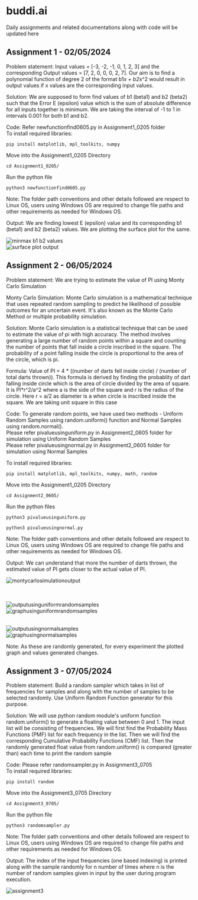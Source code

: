 # buddi.ai
Daily assignments and related documentations along with code will be updated here

## Assignment 1 - 02/05/2024
Problem statement: Input values = [-3, -2, -1, 0, 1, 2, 3] and the corresponding Output values = [7, 2, 0, 0, 0, 2, 7]. Our aim is to find a polynomial function of degree 2 of the format b1*x + b2*x^2 would result in output values if x values are the corresponding input values.<br>

Solution: We are supposed to form find values of b1 (beta1) and b2 (beta2) such that the Error E (epsilon) value which is the sum of absolute difference for all inputs together is minimum. We are taking the interval of -1 to 1 in intervals 0.001 for both b1 and b2.<br>

Code: Refer newfunctionfind0605.py in Assignment1_0205 folder <br>
To install required libraries:
```
pip install matplotlib, mpl_toolkits, numpy
```
Move into the Assignment1_0205 Directory
```
cd Assignment1_0205/
```
Run the python file
```
python3 newfunctionfind0605.py
```
Note: The folder path conventions and other details followed are respect to Linux OS, users using Windows OS are required to change file paths and other requirements as needed for Windows OS. <br>

Output: We are finding lowest E (epsilon) value and its corresponding b1 (beta1) and b2 (beta2) values. We are plotting the surface plot for the same.<br>

![minmax b1 b2 values](<Pictures/assign1output.png>) <br>
![surface plot output](<Pictures/surfaceplot.png>)

## Assignment 2 - 06/05/2024
Problem statement: We are trying to estimate the value of PI using Monty Carlo Simulation <br>

Monty Carlo Simulation: Monte Carlo simulation is a mathematical technique that uses repeated random sampling to predict he likelihood of possible outcomes for an uncertain event. It's also known as the Monte Carlo Method or multiple probability simulation. <br>

Solution: Monte Carlo simulation is a statistical technique that can be used to estimate the value of pi with high accuracy. The method involves generating a large number of random points within a square and counting the number of points that fall inside a circle inscribed in the square. The probability of a point falling inside the circle is proportional to the area of the circle, which is pi. <br>

Formula: Value of PI = 4 * ((number of darts fell inside circle) / (number of total darts thrown)). This formula is derived by finding the probablity of dart falling inside circle which is the area of circle divided by the area of square. It is PI*r^2/a^2 where a is the side of the square and r is the radius of the circle. Here r = a/2 as diameter is a when circle is inscribed inside the square. We are taking unit square in this case<br>

Code: To generate random points, we have used two methods - Uniform Random Samples using random.uniform() function and Normal Samples using random.normal(). <br>
Please refer pivalueusinguniform.py in Assignment2_0605 folder for simulation using Uniform Random Samples<br>
Please refer pivalueusingnormal.py in Assignment2_0605 folder for simulation using Normal Samples<br>

To install required libraries:
```
pip install matplotlib, mpl_toolkits, numpy, math, random
```
Move into the Assignment1_0205 Directory
```
cd Assignment2_0605/
```
Run the python files
```
python3 pivalueusinguniform.py
```
```
python3 pivalueusingnormal.py
```
Note: The folder path conventions and other details followed are respect to Linux OS, users using Windows OS are required to change file paths and other requirements as needed for Windows OS. <br>

Output: We can understand that more the number of darts thrown, the estimated value of PI gets closer to the actual value of PI. <br>

![montycarlosimulationoutput](<Pictures/montycarlospisimulation.png>)<br><br><br>

![outputusinguniformrandomsamples](<Pictures/outputuniformpi.png>)<br>
![graphusinguniformrandomsamples](<Pictures/pivalueusinguniformrandomsamples.png>)<br><br>

![outputusingnormalsamples](<Pictures/outputfornormalsamples.png>)<br>
![graphusingnormalsamples](<Pictures/graphfornormalsamples.png>)<br>

Note: As these are randomly generated, for every experiment the plotted graph and values generated changes.

## Assignment 3 - 07/05/2024
Problem statement: Build a random sampler which takes in list of frequencies for samples and along with the number of samples to be selected randomly. Use Uniform Random Function generator for this purpose. <br>

Solution: We will use python random module's uniform function random.uniform() to generate a floating value between 0 and 1. The input list will be consisting of frequencies. We will first find the Probability Mass Functions (PMF) list for each frequency in the list. Then we will find the corresponding Cumulative Probability Functions (CMF) list. Then the randomly generated float value from random.uniform() is compared (greater than) each time to print the random sample <br>

Code: Please refer randomsampler.py in Assignment3_0705<br>
To install required libraries:
```
pip install random
```
Move into the Assignment3_0705 Directory
```
cd Assignment3_0705/
```
Run the python file
```
python3 randomsampler.py
```
Note: The folder path conventions and other details followed are respect to Linux OS, users using Windows OS are required to change file paths and other requirements as needed for Windows OS. <br>

Output: The index of the input frequencies (one based indexing) is printed along with the sample randomly for n number of times where n is the number of random samples given in input by the user during program execution.<br>

![assignment3](<Pictures/assignment3.png>)<br>
